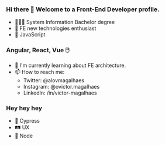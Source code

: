 ### Hi there 👋 Welcome to a Front-End Developer profile.

- 👨🏻‍🎓 System Information Bachelor degree
- 🎨 FE new technologies enthusiast
- 💛 JavaScript

### Angular, React, Vue 🖱️

- 🌱 I'm currently learning about FE architecture.
- 📫 How to reach me:
  - Twitter: @alovmagalhaes
  - Instagram: @ovictor.magalhaes
  - LinkedIn: /in/victor-magalhaes

### Hey hey hey

- 🚦 Cypress
- 🛤️ UX
- 🧰 Node

